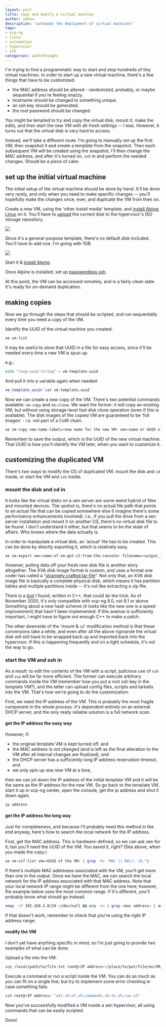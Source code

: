 ```yaml
---
layout: post
title: copy and modify a virtual machine
author: umhau
description: "automate the deployment of virtual machines"
tags: 
- xcp-ng
- linux
- automation
- hypervisor
- ssh
categories: walkthroughs
---
```


I'm trying to find a programmatic way to start and stop hundreds of tiny virtual machines.  In order to start up a new virtual machine, there's a few things that have to be customized. 

- the MAC address should be altered - randomized, probably, or maybe sequential if you're feeling snazzy.
- hostname should be changed to something unique.
- an ssh key should be generated.
- the root password should be changed.

You might be tempted to try and copy the virtual disk, mount it, make the edits, and then start the new VM with all-fresh settings -- I was. However, it turns out that the virtual disk is very hard to access.

Instead, we'll take a different route. I'm going to manually set up the first VM, then snapshot it and create a template from the snapshot. Then each subsequent VM will be created using the snapshot; I'll then change the MAC address, and after it's turned on, `ssh` in and perform the needed changes.  Should be a piece of cake.

## set up the initial virtual machine

The initial setup of the virtual machine should be done by hand. It'll be done very rarely, and only when you need to make specific changes -- you'll hopefully make the changes once, ever, and duplicate the VM from then on.

Create a new VM, using the 'other install media' template, and [install Alpine Linux](https://umhau.github.io/alpine-linux/) on it.  You'll have to [upload](https://umhau.github.io/create-local-ISO-repository-on-xcp-ng/) the correct disk to the hypervisor's ISO storage repository.

![](https://raw.githubusercontent.com/umhau/umhau.github.io/master/images/other-install-media.JPG)

Since it's a general-purpose template, there's no default disk included. You'll have to add one. I'm going with 1GB.

![](https://raw.githubusercontent.com/umhau/umhau.github.io/master/images/add-virtual-disk.jpg)

Start it & [install Alpine](https://umhau.github.io/alpine-linux/).  

Once Alpine is installed, set up [passwordless ssh](https://umhau.github.io/set-up-passwordless-ssh/).  

At this point, the VM can be accessed remotely, and is a fairly clean slate. It's ready for on-demand duplication.

## making copies

Now we go through the steps that should be scripted, and run sequentially every time you need a copy of the VM.

Identify the UUID of the virtual machine you created:

```bash
xe vm-list
```

It may be useful to store that UUID in a file for easy access, since it'll be needed every time a new VM is spun up. 

e.g.:

```bash
echo "long-uuid-string" > vm-template.uuid
```

And pull it into a variable again when needed:

```bash
vm_template_uuid=`cat vm-template.uuid`
```

Now we can create a new copy of the VM. There's two potential commands available: `vm-copy` and `vm-clone`. We want the former: it will copy an existing VM, but without using storage-level fast disk clone operation (even if this is available). The disk images of the copied VM are guaranteed to be 'full images' - i.e. not part of a CoW chain. 

```bash
xe vm-copy new-name-label=<new name for the new VM> vm=<name or UUID of the copied VM>
```

Remember to save the output, which is the UUID of the new virtual machine. That UUID is how you'll identify the VM later, when you want to customize it. 

## customizing the duplicated VM

There's two ways to modify the OS of duplicated VM: mount the disk and `cd` inside, or start the VM and `ssh` inside.

### mount the disk and cd in

It looks like the virtual disks on a xen server are some weird hybrid of files and mounted devices. The upshot is, there's no actual file path that points to an actual file that can be copied somewhere else (I imagine there's some performance enhancements involved).  I.e., if you pull the drive from a xen server installation and mount it on another OS, there's no virtual disk file to be found. I don't understand it either, but that seems to be the state of affairs. Who knows _where_ the data actually is.

In order to manipulate a virtual disk, an 'actual' file has to be created. This can be done by directly exporting it, which is relatively easy. 

```bash
xe vm-export vm=<name-of-vm-get-it-from-the-console> filename=<output_file.xva>
```

However, pulling data off your fresh new disk file is another story altogether. The XVA disk image format is custom, and uses a format one coder has called a "[strangely crafted tar-file](https://github.com/eriklax/xva-img)".  Not only that, an XVA disk image file is basically a complete physical disk, which means it has partition tables and multiple partitions inside -- it's not like extracting a zip file.

There is a [tool](https://github.com/eriklax/xva-img) I found, written in C++, that could do the trick.  As of November 2020, it's only compatible with xcp-ng 8.0, not 8.1 or above. Something about a new hash scheme (it looks like the new one is a speed improvement) that hasn't been implemented. If this avenue is sufficiently important, I might have to figure out enough C++ to make a patch.

The other downside of the 'mount & `cd`' modification method is that these conversions take a while, and even after all the above rigmarole the virtual disk will still have to be wrapped back up and imported back into the hypervisor. If this is happening frequently and on a tight schedule, it's not the way to go.

### start the VM and ssh in

As a result: to edit the contents of the VM with a script, judicious use of `ssh` and `scp` will be far more efficient. The former can execute arbitrary commands inside the VM (remember how you put a root ssh key in the template VM?), and the latter can upload config files, scripts and tarballs into the VM. That's how we're going to do the customization.

First, we need the IP address of the VM.  This is probably the most fragile component in the whole process: it's dependent entirely on an external DHCP server, and the only really reliable solution is a full network scan. 

#### get the IP address the easy way

However, if:

- the original template VM is kept turned off, and 
- the MAC address is not changed (and is left as the final alteration to the VM after all internal changes are finalized), and 
- the DHCP server has a sufficiently long IP address reservation timeout, and
- we only spin up one new VM at a time,

then we can jot down the IP address of the initial template VM and it will be the same as the IP address for the new VM.  So go back to the template VM, start it up in xcp-ng center, open the console, get the ip address and shut it down again.

```bash
ip address
```

#### get the IP address the long way

Just for completeness, and because I'll probably need this method in the end anyway, here's how to search the local network for the IP address.

First, get the MAC address. This is hardware-defined, so we can ask xen for it; but you'll need the UUID of the VM. You saved it, right? (See above, when you made the copy.) 

```bash
xe vm-vif-list vm=<UUID of the VM> | grep -Po 'MAC \( RO\): \K.*$'
```

If there's multiple MAC addresses associated with the VM, you'll get more than one in the output. Once we have the MAC, we can search the local network for the IP address associated with that MAC address.  Note that your local network IP range might be different from the one here; however, the example below uses the most common range. If it's different, you'll probably know what should go instead. 

```bash
nmap -sP 192.168.1.0/24 >/dev/null && arp -an | grep <mac address> | awk '{print $2}' | sed 's/[()]//g'
```

If that doesn't work, remember to check that you're using the right IP address range. 

#### modify the VM

I don't yet have anything specific in mind; so I'm just going to provide two examples of what can be done. 

Upload a file into the VM:

```bash
scp /local/path/to/file.txt root@<IP address>:/place/to/put/file/on/VM/
```

Execute a command or run a script inside the VM. You can do as much as you can fit on a single line; but try to implement some error checking in case something fails.

```bash
ssh root@<IP address> "set.sh;of.sh;commands.sh;to.sh;run.sh"
```

Now you've successfully modified a VM inside a xen hypervisor, all using commands that can be easily scripted. 

Done!